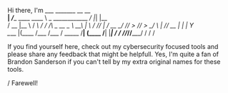 Hi there, I'm
     ___                     _______                __   __     
  __| _/____     ____   ____ \   _  \____________ _/  |_|  |__  
 / __ |\__  \   / ___\ / ___\/  /_\  \_  __ \__  \\   __\  |  \ 
/ /_/ | / __ \_/ /_/  > /_/  >  \_/   \  | \// __ \|  | |   Y  \
\____ |(____  /\___  /\___  / \_____  /__|  (____  /__| |___|  /
     \/     \//_____//_____/        \/           \/          \/ 
     
If you find yourself here, check out my cybersecurity focused tools and please share any feedback that might be helpfull.
Yes, I'm quite a fan of Brandon Sanderson if you can't tell by my extra original names for these tools.

/ Farewell!
